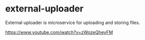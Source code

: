 # external-uploader

External uploader is microservice for uploading and storing files. 

https://www.youtube.com/watch?v=zWozeQheyFM

